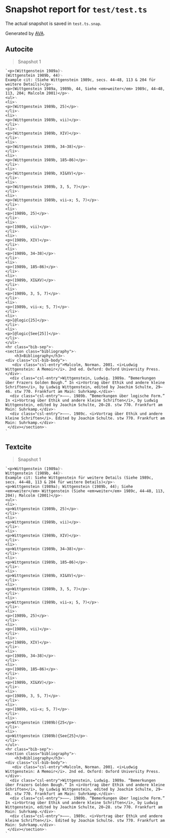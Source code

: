# Snapshot report for `test/test.ts`

The actual snapshot is saved in `test.ts.snap`.

Generated by [AVA](https://avajs.dev).

## Autocite

> Snapshot 1

    `<p>(Wittgenstein 1989a)␊
    (Wittgenstein 1989b, 44)␊
    Example cit: (Siehe Wittgenstein 1989c, secs. 44–48, 113 & 204 für weitere Details)</p>␊
    <p>(Wittgenstein 1989a, 1989b, 44, Siehe <em>weiter</em> 1989c, 44–48, 113, 204; Malcolm 2001)</p>␊
    <ul>␊
    <li>␊
    <p>(Wittgenstein 1989b, 25)</p>␊
    </li>␊
    <li>␊
    <p>(Wittgenstein 1989b, vii)</p>␊
    </li>␊
    <li>␊
    <p>(Wittgenstein 1989b, XIV)</p>␊
    </li>␊
    <li>␊
    <p>(Wittgenstein 1989b, 34–38)</p>␊
    </li>␊
    <li>␊
    <p>(Wittgenstein 1989b, 185–86)</p>␊
    </li>␊
    <li>␊
    <p>(Wittgenstein 1989b, XI&XV)</p>␊
    </li>␊
    <li>␊
    <p>(Wittgenstein 1989b, 3, 5, 7)</p>␊
    </li>␊
    <li>␊
    <p>(Wittgenstein 1989b, vii–x; 5, 7)</p>␊
    </li>␊
    <li>␊
    <p>(1989b, 25)</p>␊
    </li>␊
    <li>␊
    <p>(1989b, vii)</p>␊
    </li>␊
    <li>␊
    <p>(1989b, XIV)</p>␊
    </li>␊
    <li>␊
    <p>(1989b, 34–38)</p>␊
    </li>␊
    <li>␊
    <p>(1989b, 185–86)</p>␊
    </li>␊
    <li>␊
    <p>(1989b, XI&XV)</p>␊
    </li>␊
    <li>␊
    <p>(1989b, 3, 5, 7)</p>␊
    </li>␊
    <li>␊
    <p>(1989b, vii–x; 5, 7)</p>␊
    </li>␊
    <li>␊
    <p>[@logic{25]</p>␊
    </li>␊
    <li>␊
    <p>[@logic{See{25]]</p>␊
    </li>␊
    </ul>␊
    <hr class="bib-sep">␊
    <section class="bibliography">␊
        <h3>Bibliography</h3>␊
    <div class="csl-bib-body">␊
       <div class="csl-entry">Malcolm, Norman. 2001. <i>Ludwig Wittgenstein: A Memoir</i>. 2nd ed. Oxford: Oxford University Press.</div>␊
      <div class="csl-entry">Wittgenstein, Ludwig. 1989a. “Bemerkungen über Frazers Golden Bough.” In <i>Vortrag über Ethik und andere kleine Schriften</i>, by Ludwig Wittgenstein, edited by Joachim Schulte, 29–46. stw 770. Frankfurt am Main: Suhrkamp.</div>␊
      <div class="csl-entry">———. 1989b. “Bemerkungen über logische Form.” In <i>Vortrag über Ethik und andere kleine Schriften</i>, by Ludwig Wittgenstein, edited by Joachim Schulte, 20–28. stw 770. Frankfurt am Main: Suhrkamp.</div>␊
      <div class="csl-entry">———. 1989c. <i>Vortrag über Ethik und andere kleine Schriften</i>. Edited by Joachim Schulte. stw 770. Frankfurt am Main: Suhrkamp.</div>␊
     </div></section>␊
    `

## Textcite

> Snapshot 1

    `<p>Wittgenstein (1989a)␊
    Wittgenstein (1989b, 44)␊
    Example cit: Siehe Wittgenstein für weitere Details (Siehe 1989c, secs. 44–48, 113 & 204 für weitere Details)</p>␊
    <p>Wittgenstein (1989a); Wittgenstein (1989b, 44); Siehe <em>weiter</em> Wittgenstein (Siehe <em>weiter</em> 1989c, 44–48, 113, 204); Malcolm (2001)</p>␊
    <ul>␊
    <li>␊
    <p>Wittgenstein (1989b, 25)</p>␊
    </li>␊
    <li>␊
    <p>Wittgenstein (1989b, vii)</p>␊
    </li>␊
    <li>␊
    <p>Wittgenstein (1989b, XIV)</p>␊
    </li>␊
    <li>␊
    <p>Wittgenstein (1989b, 34–38)</p>␊
    </li>␊
    <li>␊
    <p>Wittgenstein (1989b, 185–86)</p>␊
    </li>␊
    <li>␊
    <p>Wittgenstein (1989b, XI&XV)</p>␊
    </li>␊
    <li>␊
    <p>Wittgenstein (1989b, 3, 5, 7)</p>␊
    </li>␊
    <li>␊
    <p>Wittgenstein (1989b, vii–x; 5, 7)</p>␊
    </li>␊
    <li>␊
    <p>(1989b, 25)</p>␊
    </li>␊
    <li>␊
    <p>(1989b, vii)</p>␊
    </li>␊
    <li>␊
    <p>(1989b, XIV)</p>␊
    </li>␊
    <li>␊
    <p>(1989b, 34–38)</p>␊
    </li>␊
    <li>␊
    <p>(1989b, 185–86)</p>␊
    </li>␊
    <li>␊
    <p>(1989b, XI&XV)</p>␊
    </li>␊
    <li>␊
    <p>(1989b, 3, 5, 7)</p>␊
    </li>␊
    <li>␊
    <p>(1989b, vii–x; 5, 7)</p>␊
    </li>␊
    <li>␊
    <p>Wittgenstein (1989b){25</p>␊
    </li>␊
    <li>␊
    <p>Wittgenstein (1989b){See{25}</p>␊
    </li>␊
    </ul>␊
    <hr class="bib-sep">␊
    <section class="bibliography">␊
        <h3>Bibliography</h3>␊
    <div class="csl-bib-body">␊
       <div class="csl-entry">Malcolm, Norman. 2001. <i>Ludwig Wittgenstein: A Memoir</i>. 2nd ed. Oxford: Oxford University Press.</div>␊
      <div class="csl-entry">Wittgenstein, Ludwig. 1989a. “Bemerkungen über Frazers Golden Bough.” In <i>Vortrag über Ethik und andere kleine Schriften</i>, by Ludwig Wittgenstein, edited by Joachim Schulte, 29–46. stw 770. Frankfurt am Main: Suhrkamp.</div>␊
      <div class="csl-entry">———. 1989b. “Bemerkungen über logische Form.” In <i>Vortrag über Ethik und andere kleine Schriften</i>, by Ludwig Wittgenstein, edited by Joachim Schulte, 20–28. stw 770. Frankfurt am Main: Suhrkamp.</div>␊
      <div class="csl-entry">———. 1989c. <i>Vortrag über Ethik und andere kleine Schriften</i>. Edited by Joachim Schulte. stw 770. Frankfurt am Main: Suhrkamp.</div>␊
     </div></section>␊
    `
